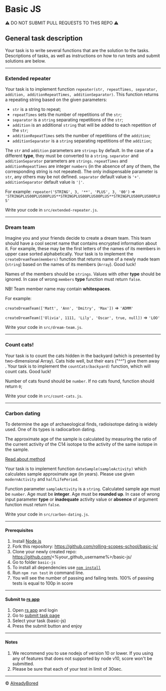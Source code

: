 # Basic JS

⚠️ DO NOT SUBMIT PULL REQUESTS TO THIS REPO ⚠️

## General task description
Your task is to write several functions that are the solution to the tasks. Descriptions of tasks, as well as instructions on how to run tests and submit solutions are below.

---

### **Extended repeater**

Your task is to implement function `repeater(str, repeatTimes, separator, addition, additionRepeatTimes, additionSeparator)`.
This function returns a repeating string based on the given parameters:
* `str` is a string to repeat;
* `repeatTimes` sets the number of repetitions of the `str`;
* `separator` is a `string` separating repetitions of the `str`;
* `addition` is an additional `string` that will be added to each repetition of the `str`;
* `additionRepeatTimes` sets the number of repetitions of the `addition`;
* `additionSeparator` is a `string` separating repetitions of the `addition`;

The `str` and `addition` parameters are `strings` by default. In the case of a different **type**, they must be converted to a `string`. `separator` and `additionSeparator` parameters are `strings`. `repeatTimes` and `additionRepeatTimes` are integer `numbers` (in the absence of any of them, the corresponding string is not repeated). The only indispensable parameter is `str`, any others may be not defined. `separator` default value is `'+'`. `additionSeparator` default value is `'|'`.

For example: `repeater('STRING', 3, '**', 'PLUS', 3, '00')` => `'STRINGPLUS00PLUS00PLUS**STRINGPLUS00PLUS00PLUS**STRINGPLUS00PLUS00PLUS'`

Write your code in `src/extended-repeater.js`.

---

### **Dream team**

Imagine you and your friends decide to create a dream team. This team should have a cool secret name that contains encrypted information about it. For example, these may be the first  letters of the names of its members in upper case sorted alphabetically.
Your task is to implement the `createDreamTeam(members)` function that returns name of a newly made team (`string`) based on the names of its members (`Array`). Good luck!

Names of the members should be `strings`. Values with other **type** should be ignored. In case of wrong `members` **type** function must return `false`.

NB! Team member name may contain **whitespaces**.

For example:

`createDreamTeam(['Matt', 'Ann', 'Dmitry', 'Max'])` => `'ADMM'`

`createDreamTeam(['Olivia', 1111, 'Lily', 'Oscar', true, null])` => `'LOO'`

Write your code in `src/dream-team.js`.

---

### **Count cats!**

Your task is to count the cats hidden in the backyard (which is presented by two-dimensional Array). Cats hide well, but their ears ("^^") give them away . Your task is to implement the `countCats(backyard)` function, which will count cats. Good luck!

Number of cats found should be `number`. If no cats found, function should return `0`;

Write your code in `src/count-cats.js`.

---

### **Carbon dating**

To determine the age of archaeological finds, radioisotope dating is widely used. One of its types is radiocarbon dating.

The approximate age of the sample is calculated by measuring the ratio of the current activity of the C14 isotope to the activity of the same isotope in the sample.

[Read about method](https://chem.libretexts.org/Bookshelves/Physical_and_Theoretical_Chemistry_Textbook_Maps/Supplemental_Modules_(Physical_and_Theoretical_Chemistry)/Nuclear_Chemistry/Nuclear_Kinetics/Half-Lives_and_Radioactive_Decay_Kinetics#section_2)

Your task is to implement function `dateSample(sampleActivity)` which calculates sample approximate age (in years). Please use given `modernActivity` and `halfLifePeriod`.

Function parameter `sampleActivity` is a `string`. Calculated sample age must be `number`. Age must be **integer**. Age must be **rounded up**. In case of wrong input parameter **type** or **inadequate** activity value or **absence** of argument function must return `false`.

Write your code in `src/carbon-dating.js`.

---

#### Prerequisites
1. Install [Node.js](https://nodejs.org/en/download/)   
2. Fork this repository: https://github.com/rolling-scopes-school/basic-js/
3. Clone your newly created repo: https://github.com/<%your_github_username%>/basic-js/  
4. Go to folder `basic-js`  
5. To install all dependencies use [`npm install`](https://docs.npmjs.com/cli/install)  
6. Run `npm run test` in command line.
7. You will see the number of passing and failing tests. 100% of passing tests is equal to 100p in score  

---

#### Submit to [rs app](https://app.rs.school)
1. Open [rs app](https://app.rs.school) and login
2. Go to [submit task page](https://app.rs.school/course/submit-task?course=rs-2020-q1)
3. Select your task (basic-js)
4. Press the submit button and enjoy

---

#### Notes
1. We recommend you to use nodejs of version 10 or lower. If you using any of features that does not supported by node v10, score won't be submitted.
2. Please be sure that each of your test in limit of 30sec.

---

© [AlreadyBored](https://github.com/alreadybored)
